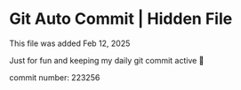 # Git Auto Commit | Hidden File

This file was added Feb 12, 2025

Just for fun and keeping my daily git commit active 🤪

commit number: 223256
